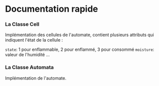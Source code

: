 # Documentation rapide

### La Classe Cell

Implémentation des cellules de l'automate, contient plusieurs attributs qui indiquent l'état de la cellule :

`state`: 1 pour enflammable, 2 pour enflammé, 3 pour consommé
`moisture`: valeur de l'humidité
...

### La Classe Automata

Implémentation de l'automate.